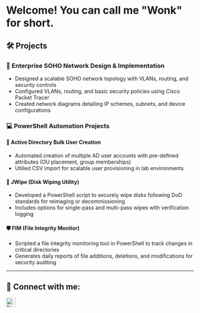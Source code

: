 <h1>Welcome! You can call me "Wonk" for short. <br/></h1>


## 🛠️ Projects
### **🔌 Enterprise SOHO Network Design & Implementation**
- Designed a scalable SOHO network topology with VLANs, routing, and security controls
- Configured VLANs, routing, and basic security policies using Cisco Packet Tracer
- Created network diagrams detailing IP schemes, subnets, and device configurations


### **💻 PowerShell Automation Projects**
#### **👥 Active Directory Bulk User Creation**
- Automated creation of multiple AD user accounts with pre-defined attributes (OU placement, group memberships)
- Utilied CSV import for scalable user provisioning in lab environments

#### **📁 JWipe (Disk Wiping Utility)**
- Developed a PowerShell script to securely wipe disks following DoD standards for reimaging or decommissioning
- Includes options for single-pass and multi-pass wipes with verification logging

#### **🛡️ FIM (File Integrity Monitor)**
- Scripted a file integrity monitoring tool in PowerShell to track changes in critical directories
- Generates daily reports of file additions, deletions, and modifications for security auditing

---





<h2> 🤳 Connect with me:</h2>

[<img align="left" alt="Nwankwo-Ikechi Kanu Nwankwo | LinkedIn" width="25px" src="https://cdn.jsdelivr.net/npm/simple-icons@v3/icons/linkedin.svg" />][linkedin]

[linkedin]: https://www.linkedin.com/in/nwankwo-ikechi-kanu-nwankwo-a75112187
<!--
**nwankwo-ikechi/nwankwo-ikechi** is a ✨ _special_ ✨ repository because its `README.md` (this file) appears on your GitHub profile.

Here are some ideas to get you started:

- 🔭 I’m currently working on ...
- 🌱 I’m currently learning ...
- 👯 I’m looking to collaborate on ...
- 🤔 I’m looking for help with ...
- 💬 Ask me about ...
- 📫 How to reach me: ...
- 😄 Pronouns: ...
- ⚡ Fun fact: ...
-->
